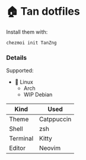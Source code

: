 # 🏠 Tan dotfiles

Install them with:

```
chezmoi init TanZng
```

### Details
Supported:
 - 🐧 Linux
    - Arch
    - WIP Debian

|Kind|Used|
|---|------|
|Theme|Catppuccin|
|Shell|zsh|
|Terminal|Kitty|
|Editor|Neovim|
